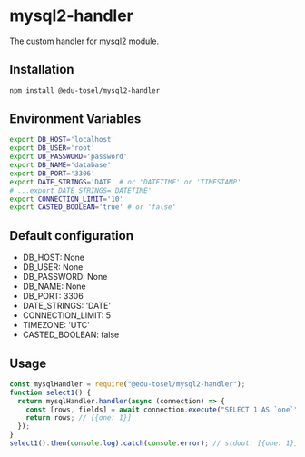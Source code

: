 # mysql2-handler

The custom handler for [mysql2](https://github.com/sidorares/node-mysql2) module.

## Installation

```bash
npm install @edu-tosel/mysql2-handler
```

## Environment Variables

```bash
export DB_HOST='localhost'
export DB_USER='root'
export DB_PASSWORD='password'
export DB_NAME='database'
export DB_PORT='3306'
export DATE_STRINGS='DATE' # or 'DATETIME' or 'TIMESTAMP'
# ...export DATE_STRINGS='DATETIME'
export CONNECTION_LIMIT='10'
export CASTED_BOOLEAN='true' # or 'false'
```

## Default configuration

- DB_HOST: None
- DB_USER: None
- DB_PASSWORD: None
- DB_NAME: None
- DB_PORT: 3306
- DATE_STRINGS: 'DATE'
- CONNECTION_LIMIT: 5
- TIMEZONE: 'UTC'
- CASTED_BOOLEAN: false

## Usage

```js
const mysqlHandler = require("@edu-tosel/mysql2-handler");
function select1() {
  return mysqlHandler.handler(async (connection) => {
    const [rows, fields] = await connection.execute("SELECT 1 AS `one`");
    return rows; // [{one: 1}]
  });
}
select1().then(console.log).catch(console.error); // stdout: [{one: 1}]
```
